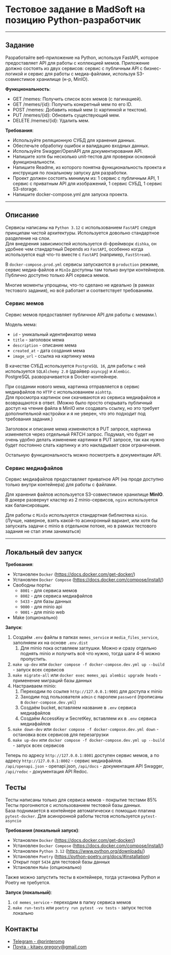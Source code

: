# Тестовое задание в MadSoft на позицию Python-разработчик

---

## Задание

Разработайте веб-приложение на Python, используя FastAPI, которое предоставляет API для работы с коллекцией мемов. Приложение должно состоять из двух сервисов: сервис с публичным API с бизнес-логикой и сервис для работы с медиа-файлами, используя S3-совместимое хранилище (н-р, MinIO).     

**Функциональность**:
- GET /memes: Получить список всех мемов (с пагинацией).
- GET /memes/{id}: Получить конкретный мем по его ID.
- POST /memes: Добавить новый мем (с картинкой и текстом).
- PUT /memes/{id}: Обновить существующий мем.
- DELETE /memes/{id}: Удалить мем. 

**Требования**:
- Используйте реляционную СУБД для хранения данных.
- Обеспечьте обработку ошибок и валидацию входных данных.
- Используйте Swagger/OpenAPI для документирования API.
- Напишите хотя бы несколько unit-тестов для проверки основной функциональности.
- Напишите Readme, из которого понятна функциональность проекта и инструкция по локальному запуску для разработки.
- Проект должен состоять минимум из: 1 сервис с публичным API, 1 сервис с приватным API для изображений, 1 сервис СУБД, 1 сервиc S3-storage.
- Напишите docker-compose.yml для запуска проекта.

---

## Описание

Сервисы написаны на `Python 3.12` с использованием `FastAPI` следуя принципам чистой архитектуры. Используется довольно стандартное разделение на слои.\
Для внедрения зависимостей используется di-фреймворк `dishka`, 
он удобнее чем стандартный Depends из `FastAPI`, особенно когда используется ещё что-то вместе с `FastAPI` (например, `FastStream`).

В `docker-compose.prod.yml` сервисы запускаются в `production` режиме, сервис медиа-файлов и `MinIo` доступны там только внутри контейнеров.\
Публично доступно только API сервиса мемов.

Многие моменты упрощены, что-то сделано не идеально (в рамках тестового задания), но всё работает и соответствует требованиям.

### Сервис мемов

Сервис мемов предоставляет публичное API для работы с мемами.\

Модель мема:
- `id` - уникальный идентификатор мема
- `title` - заголовок мема
- `description` - описание мема
- `created_at` - дата создания мема
- `image_url` - ссылка на картинку мема

В качестве СУБД используется `PostgreSQL 16`, для работы с ней используется `SQLAlchemy 2.0` (драйвер `asyncpg`) и `Alembic`.\
PostgreSQL разворачивается в Docker-контейнере.

При создании нового мема, картинка отправляется в сервис медиафайлов по `HTTP` с использованием `aiohttp`.\
Для просмотра картинок они скачиваются из сервиса медиафайлов и возвращаются в ответ.
(Можно было просто открывать публичный доступ на чтение файла в MinIO или создавать ссылку, 
но это требует дополнительной настройки и я не уверен, что это подходит под требования задания.)

Заголовок и описание мема изменяются в PUT запросе, картинка изменяется через отдельный PATCH запрос.
Подумал, что будет не очень удобно делать изменение картинки в PUT запросе, так как нужно будет постоянно слать картинку и это накладывает свои ограничения.

Остальную функциональность можно посмотреть в документации API.


### Сервис медиафайлов

Сервис медиафайлов предоставляет приватное API (на проде доступно только внутри контейнера) для работы с файлами.

Для хранения файлов используется S3-совместимое хранилище **MinIO**. 
В докере развернут кластер из 2 minio-сервисов, `nginx` используется как балансировщик.

Для работы с `MinIo` используется стандартная библиотека `minio`. 
(Лучше, наверное, взять какой-то асинхронный вариант, или хотя бы запускать задачи с minio в отдельном потоке, 
но в рамках тестового задания не стал этим заниматься)


---

## Локальный dev запуск

**Требования**:
- Установлен `Docker` (https://docs.docker.com/get-docker/)
- Установлен `Docker Compose` (https://docs.docker.com/compose/install/)
- Свободны порты:
  - `8001` - для сервиса мемов
  - `8002` - для сервиса медиафайлов
  - `5433` - для базы данных
  - `9000` - для minio api
  - `9001` - для minio web
- Make (опционально)

**Запуск**:
1. Создаём `.env` файлы в папках `memes_service` и `media_files_service`, заполняем их на основе `.env.dist`
   1. Для minio пока оставляем заглушки. Можно и сразу отдельно поднять minio и получить всё что нужно, тогда шаги 4-6 можно пропустить.
2. `make up-dev` или `docker compose -f docker-compose.dev.yml up --build` - запуск всех сервисов
3. `make migrate-all` или `docker exec memes_api alembic upgrade heads` - применение миграций базы данных
4. Настраиваем minio:
   1. Переходим по ссылке `http://127.0.0.1:9001` для доступа к minio
   2. Заходим под пользователя `admin` с паролем `password` (прописаны в `docker-compose.dev.yml`)
   3. Создаём bucket, вставляем название в `.env` сервиса медиафайлов
   4. Создаём AccessKey и SecretKey, вставляем их в `.env` сервиса медиафайлов
5. `make down-dev` или `docker compose -f docker-compose.dev.yml down` - остановка всех сервисов для перезагрузки
6. `make up-dev` или `docker compose -f docker-compose.dev.yml up --build` - запуск всех сервисов

Теперь по адресу `http://127.0.0.1:8001` доступен сервис мемов, а по адресу `http://127.0.0.1:8002` - сервис медиафайлов.\
`/api/openapi.json` - openapi.json, `/api/docs` - документация API Swagger, `/api/redoc` - документация API Redoc.

## Тесты
Тесты написаны только для сервиса мемов - покрытие тестами 85%\
Тесты прогоняются с использованием тестовой базы данных.\
База поднимается в контейнере автоматически с помощью плагина `pytest-docker`. 
Для асинхронной работы тестов используется `pytest-asyncio`

**Требования (локальный запуск)**:
- Установлен `Docker` (https://docs.docker.com/get-docker/)
- Установлен `Docker Compose` (https://docs.docker.com/compose/install/)
- Установлен `Python 3.12` (https://www.python.org/downloads/)
- Установлен `Poetry` (https://python-poetry.org/docs/#installation)
- Открыт порт `5434` для тестовой базы данных
- Установлен `Make` (опционально)

Также можно запустить тесты в контейнере, тогда установка Python и Poetry не требуется.

**Запуск (локальный)**:
1. `cd memes_service` - переходим в папку сервиса мемов
2. `make run-tests` или `poetry run pytest -vv tests` - запуск тестов локально


## Контакты
- [Telegram - @printeromg](https://t.me/printeromg)
- [Почта - kitaev.gregory@gmail.com](mailto:kitaev.gregory@gmail.com)